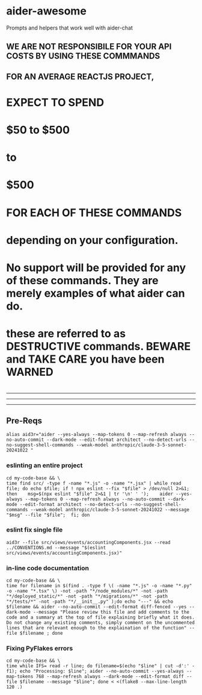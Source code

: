 # aider-awesome
Prompts and helpers that work well with aider-chat 


## WE ARE NOT RESPONSIBILE FOR YOUR API COSTS BY USING THESE COMMMANDS
## FOR AN AVERAGE REACTJS PROJECT, 
# EXPECT TO SPEND 
# $50 to $500 
# to 
# $500 
# FOR EACH OF THESE COMMANDS 
# 
# depending on your configuration.
# No support will be provided for any of these commands. They are merely examples of what aider can do.
# these are referred to as DESTRUCTIVE commands. BEWARE and TAKE CARE you have been WARNED
#
---
---
---

## Pre-Reqs
```
alias aid3r="aider --yes-always --map-tokens 0 --map-refresh always --no-auto-commit --dark-mode --edit-format architect --no-detect-urls --no-suggest-shell-commands --weak-model anthropic/claude-3-5-sonnet-20241022 "
```


### eslinting an entire project
```
cd my-code-base && \
time find src/ -type f -name "*.js" -o -name "*.jsx" | while read file; do echo $file; if ! npx eslint --fix "$file" > /dev/null 2>&1; then    msg=$(npx eslint "$file" 2>&1 | tr '\n' ' ');    aider --yes-always --map-tokens 0 --map-refresh always --no-auto-commit --dark-mode --edit-format architect --no-detect-urls --no-suggest-shell-commands --weak-model anthropic/claude-3-5-sonnet-20241022 --message "$msg" --file "$file";  fi; don
```

### eslint fix single file
```
aid3r --file src/views/events/accountingComponents.jsx --read ../CONVENTIONS.md --message "$(eslint src/views/events/accountingComponents.jsx)"
```

### in-line code documentation
```
cd my-code-base && \
time for filename in $(find . -type f \( -name "*.js" -o -name "*.py" -o -name "*.tsx" \) -not -path "*/node_modules/*" -not -path "*/deployed_static/*" -not -path "*/migrations/*" -not -path "*/tests/*" -not -path "*/__init__.py" );do echo "---" && echo $filename && aider --no-auto-commit --edit-format diff-fenced --yes --dark-mode --message "Please review this file and add comments to the code and a summary at the top of file explaining briefly what it does. Do not change any existing comments, simply comment on the uncommented lines that are relevant enough to the explaination of the function" --file $filename ; done
```

### Fixing PyFlakes errors 
```
cd my-code-base && \
time while IFS= read -r line; do filename=$(echo "$line" | cut -d':' -f1); echo "Processing: $line"; aider --no-auto-commit --yes-always --map-tokens 768 --map-refresh always --dark-mode --edit-format diff --file $filename --message "$line"; done < <(flake8 --max-line-length 120 .)
```
